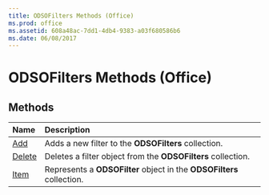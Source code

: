 ```yaml
---
title: ODSOFilters Methods (Office)
ms.prod: office
ms.assetid: 608a48ac-7dd1-4db4-9383-a03f680586b6
ms.date: 06/08/2017
---
```



# ODSOFilters Methods (Office)

## Methods



|**Name**|**Description**|
|:-----|:-----|
|[Add](odsofilters-add-method-office.md)|Adds a new filter to the  **ODSOFilters** collection.|
|[Delete](odsofilters-delete-method-office.md)|Deletes a filter object from the  **ODSOFilters** collection.|
|[Item](odsofilters-item-method-office.md)|Represents a  **ODSOFilter** object in the **ODSOFilters** collection.|

